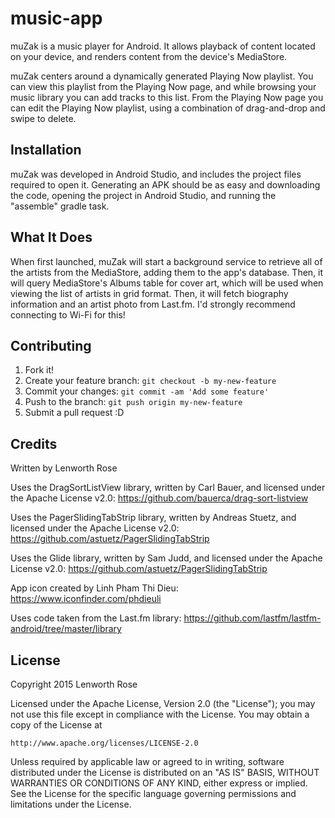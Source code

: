 # music-app

muZak is a music player for Android. It allows playback of content located on your device, and renders content from
the device's MediaStore.

muZak centers around a dynamically generated Playing Now playlist. You can view this playlist from the Playing Now
page, and while browsing your music library you can add tracks to this list. From the Playing Now page you can edit
the Playing Now playlist, using a combination of drag-and-drop and swipe to delete.

## Installation

muZak was developed in Android Studio, and includes the project files required to open it. Generating an APK should
be as easy and downloading the code, opening the project in Android Studio, and running the "assemble" gradle task.

## What It Does

When first launched, muZak will start a background service to retrieve all of the artists from the MediaStore,
adding them to the app's database. Then, it will query MediaStore's Albums table for cover art, which will be used
when viewing the list of artists in grid format. Then, it will fetch biography information and an artist photo from
Last.fm. I'd strongly recommend connecting to Wi-Fi for this!

## Contributing

1. Fork it!
2. Create your feature branch: `git checkout -b my-new-feature`
3. Commit your changes: `git commit -am 'Add some feature'`
4. Push to the branch: `git push origin my-new-feature`
5. Submit a pull request :D

## Credits

Written by Lenworth Rose

Uses the DragSortListView library, written by Carl Bauer, and licensed under the Apache License v2.0:
https://github.com/bauerca/drag-sort-listview

Uses the PagerSlidingTabStrip library, written by Andreas Stuetz, and licensed under the Apache License v2.0:
https://github.com/astuetz/PagerSlidingTabStrip

Uses the Glide library, written by Sam Judd, and licensed under the Apache License v2.0:
https://github.com/astuetz/PagerSlidingTabStrip

App icon created by Linh Pham Thi Dieu:
https://www.iconfinder.com/phdieuli

Uses code taken from the Last.fm library:
https://github.com/lastfm/lastfm-android/tree/master/library

## License

Copyright 2015 Lenworth Rose

Licensed under the Apache License, Version 2.0 (the "License");
you may not use this file except in compliance with the License.
You may obtain a copy of the License at

    http://www.apache.org/licenses/LICENSE-2.0

Unless required by applicable law or agreed to in writing, software
distributed under the License is distributed on an "AS IS" BASIS,
WITHOUT WARRANTIES OR CONDITIONS OF ANY KIND, either express or implied.
See the License for the specific language governing permissions and
limitations under the License.
